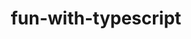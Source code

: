 ---
title: fun-with-typescript
version: 1.0.0
contributors:
    - sprengerjo
languages:
    - JavaScript
    - TypeScript
---